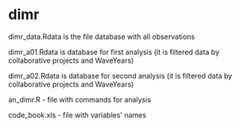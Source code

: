 # dimr

dimr_data.Rdata is the file database with all observations

dimr_a01.Rdata is database for first analysis (it is filtered data by collaborative projects and WaveYears)

dimr_a02.Rdata is database for second analysis (it is filtered data by collaborative projects and WaveYears)

an_dimr.R - file with commands for analysis

code_book.xls - file with variables' names

